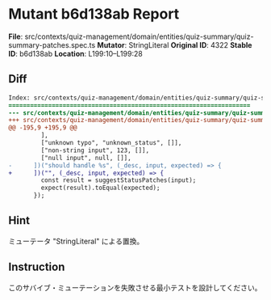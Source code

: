 # Mutant b6d138ab Report

**File**: src/contexts/quiz-management/domain/entities/quiz-summary/quiz-summary-patches.spec.ts
**Mutator**: StringLiteral
**Original ID**: 4322
**Stable ID**: b6d138ab
**Location**: L199:10–L199:28

## Diff

```diff
Index: src/contexts/quiz-management/domain/entities/quiz-summary/quiz-summary-patches.spec.ts
===================================================================
--- src/contexts/quiz-management/domain/entities/quiz-summary/quiz-summary-patches.spec.ts	original
+++ src/contexts/quiz-management/domain/entities/quiz-summary/quiz-summary-patches.spec.ts	mutated #4322
@@ -195,9 +195,9 @@
         ],
         ["unknown typo", "unknown_status", []],
         ["non-string input", 123, []],
         ["null input", null, []],
-      ])("should handle %s", (_desc, input, expected) => {
+      ])("", (_desc, input, expected) => {
         const result = suggestStatusPatches(input);
         expect(result).toEqual(expected);
       });
```

## Hint

ミューテータ "StringLiteral" による置換。

## Instruction

このサバイブ・ミューテーションを失敗させる最小テストを設計してください。
